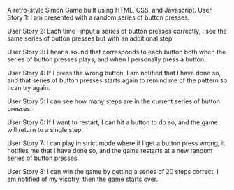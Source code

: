 A retro-style Simon Game built using HTML, CSS, and Javascript. 
User Story 1: I am presented with a random series of button presses.
 
User Story 2: Each time I input a series of button presses correctly, I see the same series of button presses but with an additional step. 

User Story 3: I hear a sound that corresponds to each button both when the series of button presses plays, and when I personally press a button. 

User Story 4: If I press the wrong button, I am notified that I have done so, and that series of button presses starts again to remind me of the pattern so I can try again. 

User Story 5: I can see how many steps are in the current series of button presses. 

User Story 6: If I want to restart, I can hit a button to do so, and the game will return to a single step. 

User Story 7: I can play in strict mode where if I get a button press wrong, it notifies me that I have done so, and the game restarts at a new random series of button presses. 

User Story 8: I can win the game by getting a series of 20 steps correct. I am notified of my vicotry, then the game starts over. 

